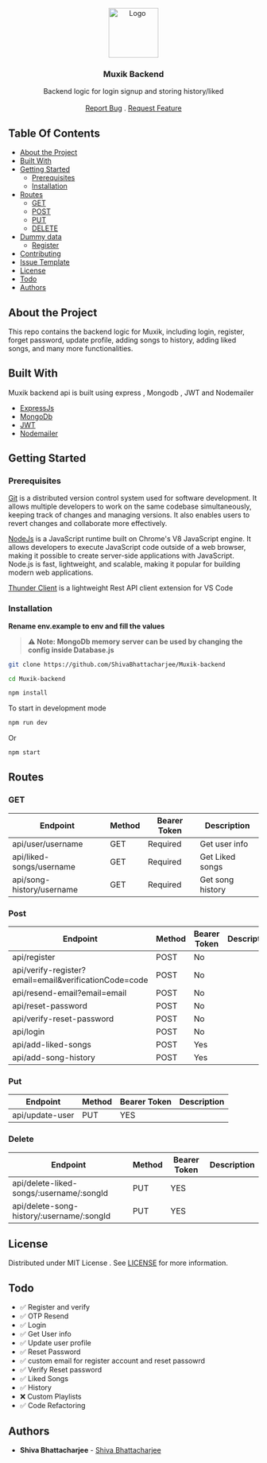 <p align="center">
  <a href="https://github.com/ShivaBhattacharjee/Muxik">
    <img src="https://github.com/ShivaBhattacharjee/Muxik/assets/95211406/299e717b-af55-4722-a663-b9b65c90940d" alt="Logo" width="100px" >
  </a>
<br/>
  <h3 align="center">Muxik Backend</h3>
  <p align="center">
    Backend logic for login signup and storing history/liked
    <br/>
    <br/>
    <a href="https://github.com/ShivaBhattacharjee/Muxik-backend/issues">Report Bug</a>
    .
    <a href="https://github.com/ShivaBhattacharjee/Muxik-backend/issues">Request Feature</a>
  </p>
</p>







## Table Of Contents

* [About the Project](#about-the-project)
* [Built With](#built-with)
* [Getting Started](#getting-started)
  * [Prerequisites](#prerequisites)
  * [Installation](#installation)
* [Routes](#routes)
  * [GET](#get)
  * [POST](#post)
   * [PUT](#put)
  * [DELETE](#delete)
* [Dummy data](#dummy-data)
  * [Register](#get)
* [Contributing](#contributing)
* [Issue Template](#raising-an-issue)
* [License](#license)
* [Todo](#todo)
* [Authors](#authors)


## About the Project
This repo contains the backend logic for Muxik, including login, register, forget password, update profile, adding songs to history, adding liked songs, and many more functionalities.
## Built With

Muxik backend api is built using express , Mongodb , JWT and Nodemailer

* [ExpressJs](http://expressjs.com/) 
* [MongoDb](https://www.mongodb.com/) 
* [JWT](https://jwt.io/) 
* [Nodemailer](https://nodemailer.com) 

## Getting Started

### Prerequisites

<a href="https://git-scm.com/downloads" >Git</a> is a distributed version control system used for software development. It allows multiple developers to work on the same codebase simultaneously, keeping track of changes and managing versions. It also enables users to revert changes and collaborate more effectively.



<a href="https://nodejs.org/en/download/">NodeJs</a> is a JavaScript runtime built on Chrome's V8 JavaScript engine. It allows developers to execute JavaScript code outside of a web browser, making it possible to create server-side applications with JavaScript. Node.js is fast, lightweight, and scalable, making it popular for building modern web applications.

<a href="https://www.thunderclient.com/">Thunder Client</a>  is a lightweight Rest API client extension for VS Code

### Installation
<b>Rename env.example to env and fill the values</b>
> **⚠️ Note: MongoDb memory server can be used by changing the config inside Database.js**

```sh
git clone https://github.com/ShivaBhattacharjee/Muxik-backend
```
```sh
cd Muxik-backend
```
```sh
npm install
```
To start in development mode

```sh
npm run dev 
```
Or

```sh
npm start
```

## Routes
### GET
| Endpoint | Method |Bearer Token | Description |
| -------- | ----- | ----------- |----------- |
| api/user/username | GET   | Required | Get user info |
| api/liked-songs/username | GET   | Required | Get Liked songs |
| api/song-history/username | GET   | Required | Get song history

### Post
| Endpoint | Method |Bearer Token | Description |
| -------- | ----- | ----------- |----------- |
| api/register | POST   | No |  |
| api/verify-register?email=email&verificationCode=code| POST  | No |  |
| api/resend-email?email=email | POST   | No | |
|api/reset-password|POST |No ||
|api/verify-reset-password|POST |No ||
|api/login|POST |No ||
|api/add-liked-songs|POST |Yes ||
|api/add-song-history|POST |Yes ||

### Put
| Endpoint | Method |Bearer Token | Description |
| -------- | ----- | ----------- |----------- |
| api/update-user  | PUT  | YES   |  |

### Delete
| Endpoint | Method |Bearer Token | Description |
| -------- | ----- | ----------- |----------- |
| api/delete-liked-songs/:username/:songId  | PUT  | YES   |  |
| api/delete-song-history/:username/:songId | PUT  | YES   |  |
## License

Distributed under MIT License . See [LICENSE](https://github.com/ShivaBhattacharjee/Muxik-backend/blob/main/LICENSE) for more information.


## Todo
- ✅ Register and verify 
- ✅ OTP Resend
- ✅ Login 
- ✅ Get User info 
- ✅ Update user profile
- ✅ Reset Password 
- ✅ custom email for register account and reset passowrd 
- ✅ Verify Reset password
- ✅ Liked Songs
- ✅ History
- ❌ Custom Playlists
- ✅ Code Refactoring
## Authors

* **Shiva Bhattacharjee** - [Shiva Bhattacharjee](https://github.com/ShivaBhattacharjee) 

